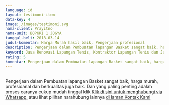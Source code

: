 ```yaml
---
language: id
layout: testimoni-item
data-key: 4
image: /images/testimoni.svg
nama-client: Prayitno
nama-unit: BOPKRI 1 JOGYA
tanggal-beli: 2018-03-14
judul-komentar: Harga Murah hasil baik, Pengerjaan profesional
description: Pengerjaan dalam Pembuatan lapangan Basket sangat baik, harga murah, profesioanal dan berkualitas juga baik.
keyword: Jasa Renovasi Lapangan Tenis, Kontraktor Lapangan Tenis dan Jasa Pembuatan Lapangan Tenis
rating: 5
komentar: Pengerjaan dalam Pembuatan lapangan Basket sangat baik, harga murah, profesioanal dan berkualitas juga baik.
---
```

<div class="card">
<amp-youtube
data-videoid="wKjTjWGEYGA"
layout="responsive"
width="480" height="270"></amp-youtube>
</div>
<br>
Pengerjaan dalam Pembuatan lapangan Basket sangat baik, harga murah, profesioanal dan berkualitas juga baik. Dan yang paling penting adalah proses caranya cukup mudah tinggal klik <a title="Klik di sini untuk menghubungi via Whatsapp" href="https://api.whatsapp.com/send?text=Hallo%20CS%20pembuatanlapangan.com%0A(Nama)%0A(Alamat)%20&phone=6285259647778">Klik di sini untuk menghubungi via Whatsapp,</a> atau lihat pilihan narahubung lainnya <a href="/kontak-kami/" title="Kontak Kami">di laman Kontak Kami</a>